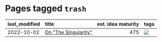 # Pages tagged `trash`

|last_modified|title|est. idea maturity|tags
|:---|:---|---:|:---|
|2022-10-02|[On "The Singularity"](../alternative-perspective-on-the-singularity.md)|475|[![](https://img.shields.io/badge/tag-trash-496a1)](../tags/trash.md)|